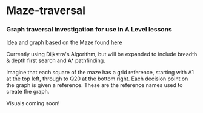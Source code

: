 # Maze-traversal
### Graph traversal investigation for use in A Level lessons

Idea and graph based on the Maze found [here](https://www.reddit.com/r/dataisbeautiful/comments/7b7aa0/visualizing_the_depthfirst_search_recursive/)

Currently using Dijkstra's Algorithm, but will be expanded to include breadth & depth first search and A* pathfinding.

Imagine that each square of the maze has a grid reference, starting with A1 at the top left, through to Q20 at the bottom right. Each decision point on the graph is given a reference. These are the reference names used to create the graph. 

Visuals coming soon!
